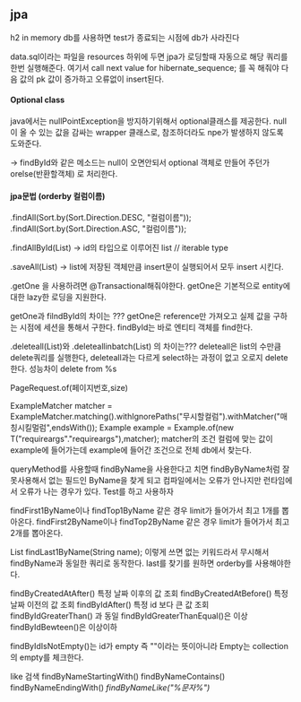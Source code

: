 ## jpa

h2 in memory db를 사용하면 test가 종료되는 시점에 db가 사라진다

data.sql이라는 파일을 resources 하위에 두면 jpa가 로딩할때 자동으로 해당 쿼리를 한번 실행해준다.
여기서 call next value for hibernate_sequence; 를 꼭 해줘야 다음 값의 pk 값이 증가하고 오류없이 insert된다.

#### Optional class

java에서는 nullPointException을 방지하기위해서 optional클래스를 제공한다.
null이 올 수 있는 값을 감싸는 wrapper 클래스로, 참조하더라도 npe가 발생하지 않도록 도와준다.

-> findById와 같은 메소드는 null이 오면안되서 optional 객체로 만들어 주던가 orelse(반환할객체) 로 처리한다.

#### jpa문법 (orderby 컬럼이름)

.findAll(Sort.by(Sort.Direction.DESC, "컬럼이름"));
.findAll(Sort.by(Sort.Direction.ASC, "컬럼이름"));

.findAllById(List) -> id의 타입으로 이루어진 list // iterable type

.saveAll(List) -> list에 저장된 객체만큼 insert문이 실행되어서 모두 insert 시킨다.

.getOne 을 사용하려면 @Transactional해줘야한다. getOne은 기본적으로 entity에 대한 lazy한 로딩을 지원한다.

getOne과 filndById의 차이는 ???
getOne은 reference만 가져오고 실제 값을 구하는 시점에 세션을 통해서 구한다.
findById는 바로 엔티티 객체를 find한다.

.deleteall(List)와 .deleteallinbatch(List) 의 차이는???
deleteall은 list의 수만큼 delete쿼리를 실행한다, deleteall과는 다르게 select하는 과정이 없고 오로지 delete한다. 성능차이
delete from %s

PageRequest.of(페이지번호,size)

ExampleMatcher matcher = ExampleMatcher.matching().withIgnorePaths("무시할컬럼").withMatcher("매칭시킬멀럼",endsWith());
Example<T> example = Example.of(new T("requireargs"."requireargs"),matcher);
matcher의 조건 컬럼에 맞는 값이 example에 들어가는데 example에 들어간 조건으로 전체 db에서 찾는다.

queryMethod를 사용할때 findByName을 사용한다고 치면 findByByName처럼 잘못사용해서 없는 필드인 ByName을 찾게 되고 컴파일에서는 오류가 안나지만 런타임에서 오류가 나는 경우가 있다. Test를 하고 사용하자

findFirst1ByName이나 findTop1ByName 같은 경우 limit가 들어가서 최고 1개를 뽑아온다.
findFirst2ByName이나 findTop2ByName 같은 경우 limit가 들어가서 최고 2개를 뽑아온다.

List<Users> findLast1ByName(String name); 이렇게 쓰면 없는 키워드라서 무시해서 findByName과 동일한 쿼리로 동작한다.
last를 찾기를 원하면 orderby를 사용해야한다.

findByCreatedAtAfter() 특정 날짜 이후의 값 조회
findByCreatedAtBefore() 특정 날짜 이전의 값 조회
findByIdAfter() 특정 id 보다 큰 값 조회
findByIdGreaterThan() 과 동일
findByIdGreaterThanEqual()은 이상
findByIdBewteen()은 이상이하

findByIdIsNotEmpty()는 id가 empty 즉 ""이라는 뜻이아니라 Empty는 collection의 empty를 체크한다.

like 검색
findByNameStartingWith()
findByNameContains()
findByNameEndingWith()
_findByNameLike("%문자%")_
